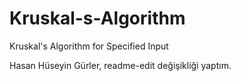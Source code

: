 # Kruskal-s-Algorithm
Kruskal's Algorithm for Specified Input

Hasan Hüseyin Gürler, readme-edit değişikliği yaptım.
